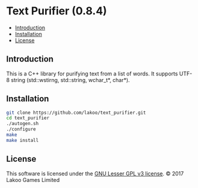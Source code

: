 # Text Purifier (0.8.4)

- [Introduction](#introduction)
- [Installation](#installation)
- [License](#license)

## Introduction

This is a C++ library for purifying text from a list of words.  It supports UTF-8 string (std::wstirng, std::string, wchar_t\*, char\*).

## Installation

```bash
git clone https://github.com/lakoo/text_purifier.git
cd text_purifier
./autogen.sh
./configure
make
make install
```

## License

This software is licensed under the [GNU Lesser GPL v3 license](https://www.gnu.org/copyleft/lgpl.html). © 2017 Lakoo Games Limited
